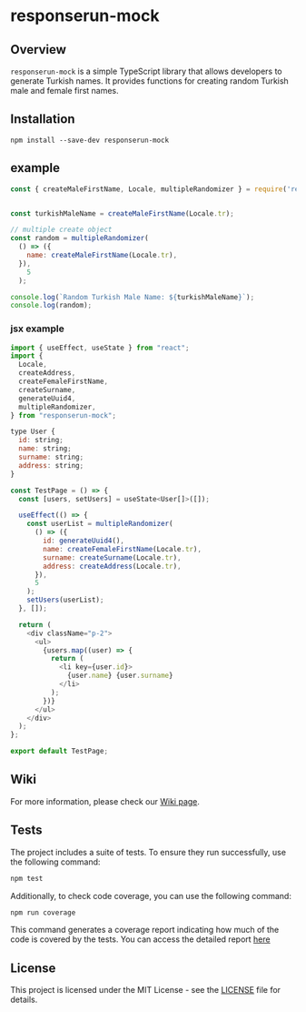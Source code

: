 # responserun-mock

## Overview

`responserun-mock` is a simple TypeScript library that allows developers to generate Turkish names. It provides functions for creating random Turkish male and female first names.

## Installation
```
npm install --save-dev responserun-mock
```

## example

```javascript
const { createMaleFirstName, Locale, multipleRandomizer } = require('responserun-mock');


const turkishMaleName = createMaleFirstName(Locale.tr);

// multiple create object
const random = multipleRandomizer(
  () => ({
    name: createMaleFirstName(Locale.tr),
  }),
    5
  );

console.log(`Random Turkish Male Name: ${turkishMaleName}`);
console.log(random);
```

### jsx example
```javascript
import { useEffect, useState } from "react";
import {
  Locale,
  createAddress,
  createFemaleFirstName,
  createSurname,
  generateUuid4,
  multipleRandomizer,
} from "responserun-mock";

type User {
  id: string;
  name: string;
  surname: string;
  address: string;
}

const TestPage = () => {
  const [users, setUsers] = useState<User[]>([]);

  useEffect(() => {
    const userList = multipleRandomizer(
      () => ({
        id: generateUuid4(),
        name: createFemaleFirstName(Locale.tr),
        surname: createSurname(Locale.tr),
        address: createAddress(Locale.tr),
      }),
      5
    );
    setUsers(userList);
  }, []);

  return (
    <div className="p-2">
      <ul>
        {users.map((user) => {
          return (
            <li key={user.id}>
              {user.name} {user.surname}
            </li>
          );
        })}
      </ul>
    </div>
  );
};

export default TestPage;
```

## Wiki

For more information, please check our [Wiki page](https://github.com/responserun/responserun-mock/wiki).


## Tests

The project includes a suite of tests. To ensure they run successfully, use the following command:

```bash
npm test
```

Additionally, to check code coverage, you can use the following command:

```bash
npm run coverage
```

This command generates a coverage report indicating how much of the code is covered by the tests. You can access the detailed report [here](https://responserun.github.io/responserun-mock/)



## License

This project is licensed under the MIT License - see the [LICENSE](LICENSE) file for details.
